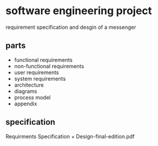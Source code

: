 # software engineering project
requirement specification and desgin of a messenger

## parts 
+ functional requirements
+ non-functional requirements
+ user requirements
+ system requirements
+ architecture
+ diagrams
+ process model
+ appendix

## specification
Requirments Specification + Design-final-edition.pdf